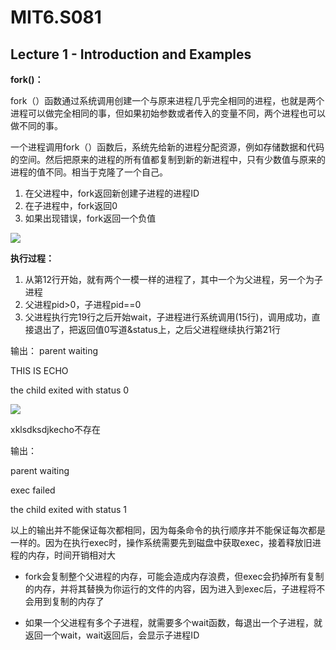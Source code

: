 # MIT6.S081

## Lecture 1 - Introduction and Examples

**fork()：**

fork（）函数通过系统调用创建一个与原来进程几乎完全相同的进程，也就是两个进程可以做完全相同的事，但如果初始参数或者传入的变量不同，两个进程也可以做不同的事。

一个进程调用fork（）函数后，系统先给新的进程分配资源，例如存储数据和代码的空间。然后把原来的进程的所有值都复制到新的新进程中，只有少数值与原来的进程的值不同。相当于克隆了一个自己。

1. 在父进程中，fork返回新创建子进程的进程ID
2. 在子进程中，fork返回0
3. 如果出现错误，fork返回一个负值



![](https://github.com/Jomocool/Operator-System/blob/main/MIT6.S081-img/1.png)

**执行过程：**

1. 从第12行开始，就有两个一模一样的进程了，其中一个为父进程，另一个为子进程
2. 父进程pid>0，子进程pid==0
3. 父进程执行完19行之后开始wait，子进程进行系统调用(15行)，调用成功，直接退出了，把返回值0写道&status上，之后父进程继续执行第21行

输出：
parent waiting

THIS IS ECHO

the child exited with status 0



![](https://github.com/Jomocool/Operator-System/blob/main/MIT6.S081-img/2.png)

xklsdksdjkecho不存在

输出：

parent waiting

exec failed

the child exited with status 1



以上的输出并不能保证每次都相同，因为每条命令的执行顺序并不能保证每次都是一样的。因为在执行exec时，操作系统需要先到磁盘中获取exec，接着释放旧进程的内存，时间开销相对大



- fork会复制整个父进程的内存，可能会造成内存浪费，但exec会扔掉所有复制的内存，并将其替换为你运行的文件的内容，因为进入到exec后，子进程将不会用到复制的内存了

- 如果一个父进程有多个子进程，就需要多个wait函数，每退出一个子进程，就返回一个wait，wait返回后，会显示子进程ID
